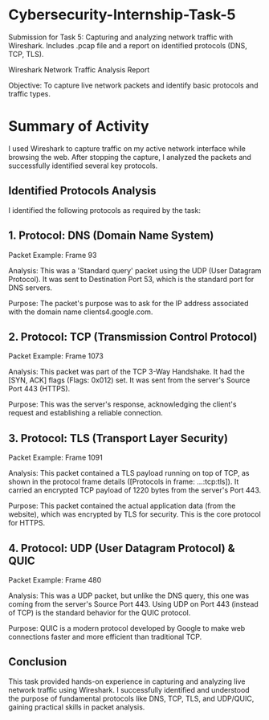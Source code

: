 # Cybersecurity-Internship-Task-5
Submission for Task 5: Capturing and analyzing network traffic with Wireshark. Includes .pcap file and a report on identified protocols (DNS, TCP, TLS).

Wireshark Network Traffic Analysis Report
 
Objective: To capture live network packets and identify basic protocols and traffic types. 

# Summary of Activity
I used Wireshark to capture traffic on my active network interface while browsing the web. After stopping the capture, I analyzed the packets and successfully identified several key protocols. 



## Identified Protocols Analysis
I identified the following protocols as required by the task:

## 1. Protocol: DNS (Domain Name System)
Packet Example: Frame 93

Analysis: This was a 'Standard query' packet using the UDP (User Datagram Protocol). It was sent to Destination Port 53, which is the standard port for DNS servers.

Purpose: The packet's purpose was to ask for the IP address associated with the domain name clients4.google.com.

## 2. Protocol: TCP (Transmission Control Protocol)
Packet Example: Frame 1073

Analysis: This packet was part of the TCP 3-Way Handshake. It had the [SYN, ACK] flags (Flags: 0x012) set. It was sent from the server's Source Port 443 (HTTPS).

Purpose: This was the server's response, acknowledging the client's request and establishing a reliable connection.

## 3. Protocol: TLS (Transport Layer Security)
Packet Example: Frame 1091

Analysis: This packet contained a TLS payload running on top of TCP, as shown in the protocol frame details ([Protocols in frame: ...:tcp:tls]). It carried an encrypted TCP payload of 1220 bytes from the server's Port 443.

Purpose: This packet contained the actual application data (from the website), which was encrypted by TLS for security. This is the core protocol for HTTPS.

## 4. Protocol: UDP (User Datagram Protocol) & QUIC
Packet Example: Frame 480

Analysis: This was a UDP packet, but unlike the DNS query, this one was coming from the server's Source Port 443. Using UDP on Port 443 (instead of TCP) is the standard behavior for the QUIC protocol.

Purpose: QUIC is a modern protocol developed by Google to make web connections faster and more efficient than traditional TCP.

## Conclusion
This task provided hands-on experience in capturing and analyzing live network traffic using Wireshark. I successfully identified and understood the purpose of fundamental protocols like DNS, TCP, TLS, and UDP/QUIC, gaining practical skills in packet analysis.
